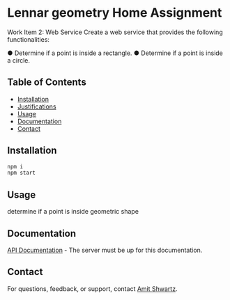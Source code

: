 # Lennar geometry Home Assignment

Work Item 2: Web Service
Create a web service that provides the following functionalities:

● Determine if a point is inside a rectangle.
● Determine if a point is inside a circle.

## Table of Contents

- [Installation](#installation)
- [Justifications](#Justifications)
- [Usage](#usage)
- [Documentation](#documentation)
- [Contact](#contact)

## Installation

```sh
npm i
npm start
```

## Usage

determine if a point is inside geometric shape

## Documentation

[API Documentation](http://localhost:8080/api-docs) - The server must be up for this documentation.

## Contact

For questions, feedback, or support, contact [Amit Shwartz](shwartzamit17@email.com).
